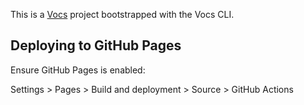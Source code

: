 This is a [Vocs](https://vocs.dev) project bootstrapped with the Vocs CLI.

## Deploying to GitHub Pages

Ensure GitHub Pages is enabled:

Settings > Pages > Build and deployment > Source > GitHub Actions